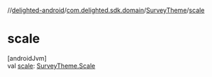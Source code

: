 //[delighted-android](../../../index.md)/[com.delighted.sdk.domain](../index.md)/[SurveyTheme](index.md)/[scale](scale.md)

# scale

[androidJvm]\
val [scale](scale.md): [SurveyTheme.Scale](-scale/index.md)
